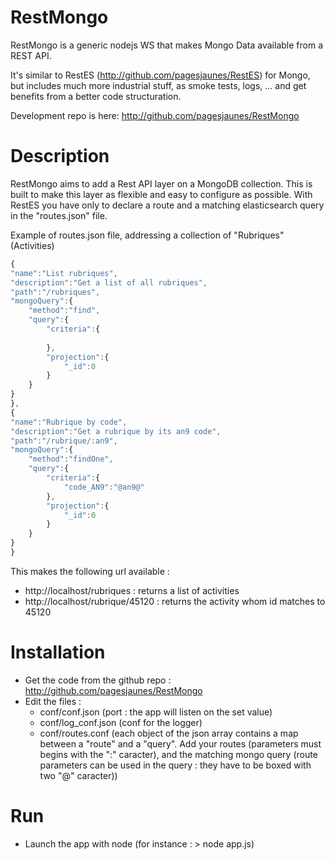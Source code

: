 RestMongo
=========

RestMongo is a generic nodejs WS that makes Mongo Data available from a REST API.

It's similar to RestES (http://github.com/pagesjaunes/RestES) for Mongo, but includes much more industrial stuff, as smoke tests, logs, ... and get benefits from a better code structuration.

Development repo is here: http://github.com/pagesjaunes/RestMongo

Description
====

RestMongo aims to add a Rest API layer on a MongoDB collection. This is built to make this layer as flexible and easy to configure as possible.
With RestES you have only to declare a route and a matching elasticsearch query in the "routes.json" file.

Example of routes.json file, addressing a collection of "Rubriques" (Activities)
```javascript
{
"name":"List rubriques",
"description":"Get a list of all rubriques",
"path":"/rubriques",
"mongoQuery":{
    "method":"find",
    "query":{
        "criteria":{
            
        },
        "projection":{
            "_id":0
        }
    }
}
},
{
"name":"Rubrique by code",
"description":"Get a rubrique by its an9 code",
"path":"/rubrique/:an9",
"mongoQuery":{
    "method":"findOne",
    "query":{
        "criteria":{
            "code_AN9":"@an9@"
        },
        "projection":{
            "_id":0
        }
    }
}
}
```

This makes the following url available :
* http://localhost/rubriques : returns a list of activities
* http://localhost/rubrique/45120 : returns the activity whom id matches to 45120


Installation
====
* Get the code from the github repo : http://github.com/pagesjaunes/RestMongo
* Edit the files :
  * conf/conf.json (port : the app will listen on the set value)
  * conf/log_conf.json (conf for the logger)
  * conf/routes.conf (each object of the json array contains a map between a "route" and a "query". Add your routes (parameters must begins with the ":" caracter), and the matching mongo query (route parameters can be used in the query : they have to be boxed with two "@" caracter))

Run
====
* Launch the app with node (for instance : > node app.js)
 
